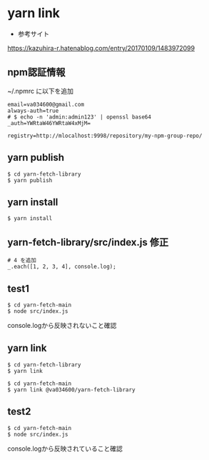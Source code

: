 # yarn link

- 参考サイト

https://kazuhira-r.hatenablog.com/entry/20170109/1483972099


## npm認証情報

~/.npmrc に以下を追加

```
email=va034600@gmail.com
always-auth=true
# $ echo -n 'admin:admin123' | openssl base64
_auth=YWRtaW46YWRtaW4xMjM=

registry=http://mlocalhost:9998/repository/my-npm-group-repo/
```

## yarn publish

```
$ cd yarn-fetch-library
$ yarn publish
```

## yarn install

```
$ yarn install
```

## yarn-fetch-library/src/index.js 修正

```
# 4 を追加
_.each([1, 2, 3, 4], console.log);
```

## test1

```
$ cd yarn-fetch-main
$ node src/index.js
```

console.logから反映されないこと確認


## yarn link

```
$ cd yarn-fetch-library
$ yarn link
```

```
$ cd yarn-fetch-main
$ yarn link @va034600/yarn-fetch-library
```

## test2

```
$ cd yarn-fetch-main
$ node src/index.js
```

console.logから反映されていること確認
